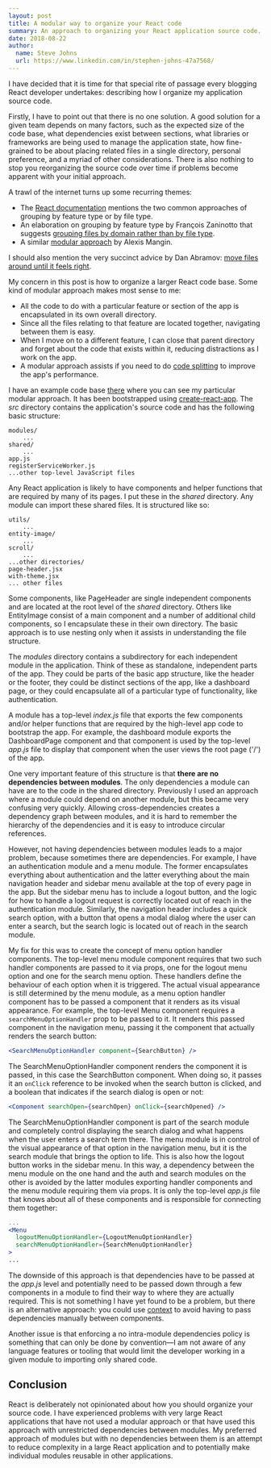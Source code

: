 ```yaml
---
layout: post
title: A modular way to organize your React code
summary: An approach to organizing your React application source code.
date: 2018-08-22
author:
  name: Steve Johns
  url: https://www.linkedin.com/in/stephen-johns-47a7568/
---
```


I have decided that it is time for that special rite of passage every blogging React developer undertakes: describing how I organize my application source code.

Firstly, I have to point out that there is no one solution. A good solution for a given team depends on many factors, such as the expected size of the code base, what dependencies exist between sections, what libraries or frameworks are being used to manage the application state, how fine-grained to be about placing related files in a single directory, personal preference, and a myriad of other considerations. There is also nothing to stop you reorganizing the source code over time if problems become apparent with your initial approach.

A trawl of the internet turns up some recurring themes:

- The [React documentation](https://reactjs.org/docs/faq-structure.html) mentions the two common approaches of grouping by feature type or by file type.
- An elaboration on grouping by feature type by François Zaninotto that suggests [grouping files by domain rather than by file type](https://marmelab.com/blog/2015/12/17/react-directory-structure.html).
- A similar [modular approach](https://medium.com/@alexmngn/why-react-developers-should-modularize-their-applications-d26d381854c1) by Alexis Mangin.

I should also mention the very succinct advice by Dan Abramov: [move files around until it feels right](https://react-file-structure.surge.sh/).

My concern in this post is how to organize a larger React code base. Some kind of modular approach makes most sense to me:

- All the code to do with a particular feature or section of the app is encapsulated in its own overall directory.
- Since all the files relating to that feature are located together, navigating between them is easy.
- When I move on to a different feature, I can close that parent directory and forget about the code that exists within it, reducing distractions as I work on the app.
- A modular approach assists if you need to do [code splitting](https://reactjs.org/docs/code-splitting.html) to improve the app's performance.

I have an example code base [there](https://github.com/stevejay/artfullylondon-web-admin) where you can see my particular modular approach. It has been bootstrapped using [create-react-app](https://github.com/facebook/create-react-app). The _src_ directory contains the application's source code and has the following basic structure:

```shell
modules/
	...
shared/
	...
app.js
registerServiceWorker.js
...other top-level JavaScript files
```

Any React application is likely to have components and helper functions that are required by many of its pages. I put these in the _shared_ directory. Any module can import these shared files. It is structured like so:

```shell
utils/
	...
entity-image/
	...
scroll/
	...
...other directories/
page-header.jsx
with-theme.jsx
... other files
```

Some components, like PageHeader are single independent components and are located at the root level of the _shared_ directory. Others like EntityImage consist of a main component and a number of additional child components, so I encapsulate these in their own directory. The basic approach is to use nesting only when it assists in understanding the file structure.

The _modules_ directory contains a subdirectory for each independent module in the application. Think of these as standalone, independent parts of the app. They could be parts of the basic app structure, like the header or the footer, they could be distinct sections of the app, like a dashboard page, or they could encapsulate all of a particular type of functionality, like authentication.

A module has a top-level _index.js_ file that exports the few components and/or helper functions that are required by the high-level app code to bootstrap the app. For example, the dashboard module exports the DashboardPage component and that component is used by the top-level _app.js_ file to display that component when the user views the root page ('/') of the app.

One very important feature of this structure is that **there are no dependencies between modules**. The only dependencies a module can have are to the code in the shared directory. Previously I used an approach where a module could depend on another module, but this became very confusing very quickly. Allowing cross-dependencies creates a dependency graph between modules, and it is hard to remember the hierarchy of the dependencies and it is easy to introduce circular references.

However, not having dependencies between modules leads to a major problem, because sometimes there are dependencies. For example, I have an authentication module and a menu module. The former encapsulates everything about authentication and the latter everything about the main navigation header and sidebar menu available at the top of every page in the app. But the sidebar menu has to include a logout button, and the logic for how to handle a logout request is correctly located out of reach in the authentication module. Similarly, the navigation header includes a quick search option, with a button that opens a modal dialog where the user can enter a search, but the search logic is located out of reach in the search module.

My fix for this was to create the concept of menu option handler components. The top-level menu module component requires that two such handler components are passed to it via props, one for the logout menu option and one for the search menu option. These handlers define the behaviour of each option when it is triggered. The actual visual appearance is still determined by the menu module, as a menu option handler component has to be passed a component that it renders as its visual appearance. For example, the top-level Menu component requires a `searchMenuOptionHandler` prop to be passed to it. It renders this passed component in the navigation menu, passing it the component that actually renders the search button:

```jsx
<SearchMenuOptionHandler component={SearchButton} />
```

The SearchMenuOptionHandler component renders the component it is passed, in this case the SearchButton component. When doing so, it passes it an `onClick` reference to be invoked when the search button is clicked, and a boolean that indicates if the search dialog is open or not:

```jsx
<Component searchOpen={searchOpen} onClick={searchOpened} />
```

The SearchMenuOptionHandler component is part of the search module and completely control displaying the search dialog and what happens when the user enters a search term there. The menu module is in control of the visual appearance of that option in the navigation menu, but it is the search module that brings the option to life. This is also how the logout button works in the sidebar menu. In this way, a dependency between the menu module on the one hand and the auth and search modules on the other is avoided by the latter modules exporting handler components and the menu module requiring them via props. It is only the top-level _app.js_ file that knows about all of these components and is responsible for connecting them together:

```jsx
...
<Menu
  logoutMenuOptionHandler={LogoutMenuOptionHandler}
  searchMenuOptionHandler={SearchMenuOptionHandler}
>
...
```

The downside of this approach is that dependencies have to be passed at the _app.js_ level and potentially need to be passed down through a few components in a module to find their way to where they are actually required. This is not something I have yet found to be a problem, but there is an alternative approach: you could use [context](https://reactjs.org/docs/context.html) to avoid having to pass dependencies manually between components.

Another issue is that enforcing a no intra-module dependencies policy is something that can only be done by convention&#8212;I am not aware of any language features or tooling that would limit the developer working in a given module to importing only shared code.

## Conclusion

React is deliberately not opinionated about how you should organize your source code. I have experienced problems with very large React applications that have not used a modular approach or that have used this approach with unrestricted dependencies between modules. My preferred approach of modules but with no dependencies between them is an attempt to reduce complexity in a large React application and to potentially make individual modules reusable in other applications.

